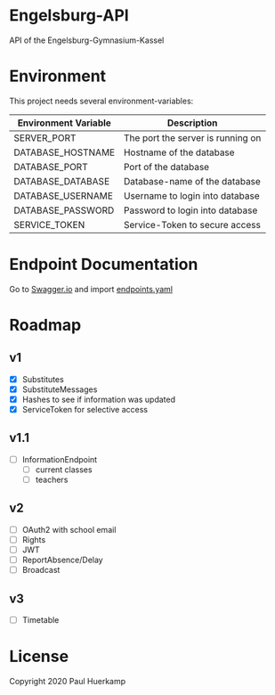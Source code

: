 # Engelsburg-API
API of the Engelsburg-Gymnasium-Kassel

# Environment
This project needs several environment-variables:

| Environment Variable | Description                       |
|---------------------|-----------------------------------|
| SERVER_PORT         | The port the server is running on |
| DATABASE_HOSTNAME   | Hostname of the database          |
| DATABASE_PORT       | Port of the database              |
| DATABASE_DATABASE   | Database-name of the database      |
| DATABASE_USERNAME   | Username to login into database   |
| DATABASE_PASSWORD   | Password to login into database   |
| SERVICE_TOKEN       | Service-Token to secure access    |

# Endpoint Documentation

Go to [Swagger.io](https://editor.swagger.io/) and import [endpoints.yaml](.docs/endpoints.yaml)

# Roadmap

## v1

- [x] Substitutes
- [x] SubstituteMessages
- [x] Hashes to see if information was updated
- [x] ServiceToken for selective access

## v1.1

- [ ] InformationEndpoint
  - [ ] current classes
  - [ ] teachers

## v2

- [ ] OAuth2 with school email
- [ ] Rights
- [ ] JWT
- [ ] ReportAbsence/Delay
- [ ] Broadcast

## v3

- [ ] Timetable

# License
Copyright 2020 Paul Huerkamp
